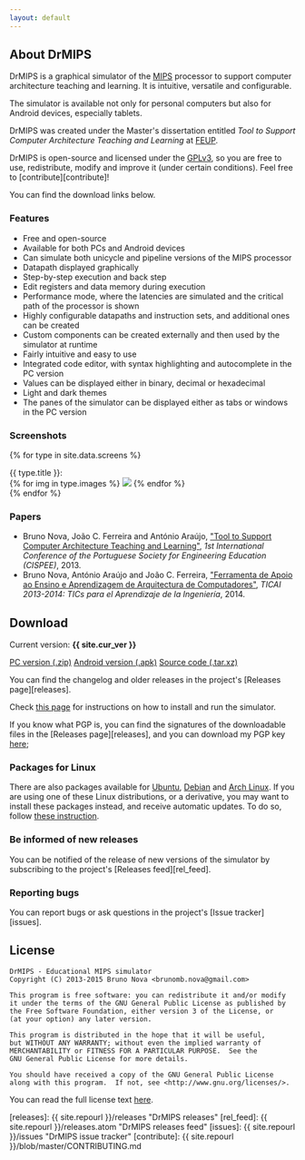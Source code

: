 ```yaml
---
layout: default
---
```


## About DrMIPS

DrMIPS is a graphical simulator of the [MIPS][MIPS] processor to support computer 
architecture teaching and learning. It is intuitive, versatile and configurable.

The simulator is available not only for personal computers but also for Android 
devices, especially tablets.

DrMIPS was created under the Master's dissertation entitled 
*Tool to Support Computer Architecture Teaching and Learning* at 
[FEUP][FEUP].

DrMIPS is open-source and licensed under the [GPLv3][gpl3], so you are free to 
use, redistribute, modify and improve it (under certain conditions). Feel free
to [contribute][contribute]!

You can find the download links below.


### Features

*   Free and open-source
*   Available for both PCs and Android devices
*   Can simulate both unicycle and pipeline versions of the MIPS processor
*   Datapath displayed graphically
*   Step-by-step execution and back step
*   Edit registers and data memory during execution
*   Performance mode, where the latencies are simulated and the critical path of
    the processor is shown
*   Highly configurable datapaths and instruction sets, and additional ones can
    be created
*   Custom components can be created externally and then used by the simulator
    at runtime
*   Fairly intuitive and easy to use
*   Integrated code editor, with syntax highlighting and autocomplete in the PC
    version
*   Values can be displayed either in binary, decimal or hexadecimal
*   Light and dark themes
*   The panes of the simulator can be displayed either as tabs or windows in the
    PC version


### Screenshots

{% for type in site.data.screens %}
  <div id="{{ type.id }}">
    {{ type.title }}:<br />
    {% for img in type.images %}
      <a href="images/screens/{{ img.file }}" title="{{ img.desc }}"><img src="images/thumbs/{{ img.file }}" /></a>
    {% endfor %}
  </div>
{% endfor %}


### Papers

*   Bruno Nova, João C. Ferreira and António Araújo,
    ["Tool to Support Computer Architecture Teaching and Learning"][paper_cispee], 
    *1st International Conference of the Portuguese Society for Engineering Education (CISPEE)*, 
    2013.
*   Bruno Nova, António Araújo and João C. Ferreira,
    ["Ferramenta de Apoio ao Ensino e Aprendizagem de Arquitectura de Computadores"][paper_ticai],
    *TICAI 2013-2014: TICs para el Aprendizaje de la Ingeniería*,
    2014.


## Download

Current version: **{{ site.cur_ver }}**

<div id="download_buttons">
  <a id="download_pc" href="{{ site.repourl }}/releases/download/{{ site.cur_ver }}/DrMIPS_{{ site.cur_ver }}.zip">PC version (.zip)</a>
  <a id="download_android" href="{{ site.repourl }}/releases/download/{{ site.cur_ver }}/DrMIPS_{{ site.cur_ver }}.apk">Android version (.apk)</a>
  <a id="download_source" href="{{ site.repourl }}/releases/download/{{ site.cur_ver }}/DrMIPS_{{ site.cur_ver }}.tar.xz">Source code (.tar.xz)</a>
</div>

You can find the changelog and older releases in the project's
[Releases page][releases].

Check [this page][install] for instructions on how to install and run the
simulator.

If you know what PGP is, you can find the signatures of the downloadable files
in the [Releases page][releases], and you can download my PGP key [here][pgp];


### Packages for Linux

There are also packages available for [Ubuntu][ubuntu], [Debian][debian]
and [Arch Linux][arch].
If you are using one of these Linux distributions, or a derivative, you may
want to install these packages instead, and receive automatic updates.
To do so, follow [these instruction][linux].


### Be informed of new releases

You can be notified of the release of new versions of the simulator by
subscribing to the project's [Releases feed][rel_feed].


### Reporting bugs

You can report bugs or ask questions in the project's [Issue tracker][issues].


## License

    DrMIPS - Educational MIPS simulator
    Copyright (C) 2013-2015 Bruno Nova <brunomb.nova@gmail.com>

    This program is free software: you can redistribute it and/or modify
    it under the terms of the GNU General Public License as published by
    the Free Software Foundation, either version 3 of the License, or
    (at your option) any later version.

    This program is distributed in the hope that it will be useful,
    but WITHOUT ANY WARRANTY; without even the implied warranty of
    MERCHANTABILITY or FITNESS FOR A PARTICULAR PURPOSE.  See the
    GNU General Public License for more details.

    You should have received a copy of the GNU General Public License
    along with this program.  If not, see <http://www.gnu.org/licenses/>.

You can read the full license text [here][gpl3].



[paper_cispee]: papers/cispee13_24.pdf "Paper: Tool to Support Computer Architecture Teaching and Learning"
[paper_ticai]: papers/ticai13-14_cap2.pdf "Paper: Ferramenta de Apoio ao Ensino e Aprendizagem de Arquitectura de Computadores"
[pgp]: brunonova.asc "Bruno Nova's PGP key"
[install]: install/ "Installation instructions"
[linux]: linux/ "Linux packages"
[releases]: {{ site.repourl }}/releases "DrMIPS releases"
[rel_feed]: {{ site.repourl }}/releases.atom "DrMIPS releases feed"
[issues]: {{ site.repourl }}/issues "DrMIPS issue tracker"
[contribute]: {{ site.repourl }}/blob/master/CONTRIBUTING.md

[FEUP]: http://www.fe.up.pt/ "Faculdade de Engenharia da Universidade do Porto"
[MIPS]: http://en.wikipedia.org/wiki/MIPS_architecture "MIPS architecture - Wikipedia"
[gpl3]: http://www.gnu.org/licenses/gpl-3.0.html "GNU General Public License v3"
[ubuntu]: http://www.ubuntu.com/ "Ubuntu home page"
[debian]: https://www.debian.org/ "Debian home page"
[arch]: https://www.archlinux.org/ "Arch Linux home page"

